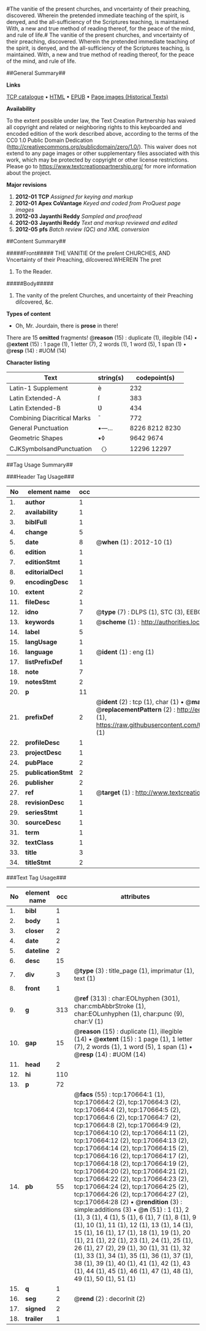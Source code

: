 #The vanitie of the present churches, and vncertainty of their preaching, discovered. Wherein the pretended immediate teaching of the spirit, is denyed, and the all-sufficiency of the Scriptures teaching, is maintained. With, a new and true method of reading thereof, for the peace of the mind, and rule of life.#
The vanitie of the present churches, and vncertainty of their preaching, discovered. Wherein the pretended immediate teaching of the spirit, is denyed, and the all-sufficiency of the Scriptures teaching, is maintained. With, a new and true method of reading thereof, for the peace of the mind, and rule of life.

##General Summary##

**Links**

[TCP catalogue](http://www.ota.ox.ac.uk/tcp/)  • 
[HTML](http://tei.it.ox.ac.uk/tcp/Texts-HTML/free/A97/A97109.html)  • 
[EPUB](http://tei.it.ox.ac.uk/tcp/Texts-EPUB/free/A97/A97109.epub) • 
[Page images (Historical Texts)](https://historicaltexts.jisc.ac.uk/eebo-99869291e)

**Availability**

To the extent possible under law, the Text Creation Partnership has waived all copyright and related or neighboring rights to this keyboarded and encoded edition of the work described above, according to the terms of the CC0 1.0 Public Domain Dedication (http://creativecommons.org/publicdomain/zero/1.0/). This waiver does not extend to any page images or other supplementary files associated with this work, which may be protected by copyright or other license restrictions. Please go to https://www.textcreationpartnership.org/ for more information about the project.

**Major revisions**

1. __2012-01__ __TCP__ *Assigned for keying and markup*
1. __2012-01__ __Apex CoVantage__ *Keyed and coded from ProQuest page images*
1. __2012-03__ __Jayanthi Reddy__ *Sampled and proofread*
1. __2012-03__ __Jayanthi Reddy__ *Text and markup reviewed and edited*
1. __2012-05__ __pfs__ *Batch review (QC) and XML conversion*

##Content Summary##

#####Front#####
THE VANITIE Of the preſent CHURCHES, AND Vncertainty of their Preaching, diſcovered.WHEREIN The pret
1. To the Reader.

#####Body#####

1. The vanity of the preſent Churches, and uncertainty of their Preaching diſcovered, &c.

**Types of content**

  * Oh, Mr. Jourdain, there is **prose** in there!

There are 15 **omitted** fragments! 
 @__reason__ (15) : duplicate (1), illegible (14)  •  @__extent__ (15) : 1 page (1), 1 letter (7), 2 words (1), 1 word (5), 1 span (1)  •  @__resp__ (14) : #UOM (14)

**Character listing**


|Text|string(s)|codepoint(s)|
|---|---|---|
|Latin-1 Supplement|è|232|
|Latin Extended-A|ſ|383|
|Latin Extended-B|Ʋ|434|
|Combining             Diacritical Marks|̄|772|
|General Punctuation|•—…|8226 8212 8230|
|Geometric Shapes|▪◊|9642 9674|
|CJKSymbolsandPunctuation|〈〉|12296 12297|

##Tag Usage Summary##

###Header Tag Usage###

|No|element name|occ|attributes|
|---|---|---|---|
|1.|__author__|1||
|2.|__availability__|1||
|3.|__biblFull__|1||
|4.|__change__|5||
|5.|__date__|8| @__when__ (1) : 2012-10 (1)|
|6.|__edition__|1||
|7.|__editionStmt__|1||
|8.|__editorialDecl__|1||
|9.|__encodingDesc__|1||
|10.|__extent__|2||
|11.|__fileDesc__|1||
|12.|__idno__|7| @__type__ (7) : DLPS (1), STC (3), EEBO-CITATION (1), PROQUEST (1), VID (1)|
|13.|__keywords__|1| @__scheme__ (1) : http://authorities.loc.gov/ (1)|
|14.|__label__|5||
|15.|__langUsage__|1||
|16.|__language__|1| @__ident__ (1) : eng (1)|
|17.|__listPrefixDef__|1||
|18.|__note__|7||
|19.|__notesStmt__|2||
|20.|__p__|11||
|21.|__prefixDef__|2| @__ident__ (2) : tcp (1), char (1)  •  @__matchPattern__ (2) : ([0-9\-]+):([0-9IVX]+) (1), (.+) (1)  •  @__replacementPattern__ (2) : http://eebo.chadwyck.com/downloadtiff?vid=$1&page=$2 (1), https://raw.githubusercontent.com/textcreationpartnership/Texts/master/tcpchars.xml#$1 (1)|
|22.|__profileDesc__|1||
|23.|__projectDesc__|1||
|24.|__pubPlace__|2||
|25.|__publicationStmt__|2||
|26.|__publisher__|2||
|27.|__ref__|1| @__target__ (1) : http://www.textcreationpartnership.org/docs/. (1)|
|28.|__revisionDesc__|1||
|29.|__seriesStmt__|1||
|30.|__sourceDesc__|1||
|31.|__term__|1||
|32.|__textClass__|1||
|33.|__title__|3||
|34.|__titleStmt__|2||


###Text Tag Usage###

|No|element name|occ|attributes|
|---|---|---|---|
|1.|__bibl__|1||
|2.|__body__|1||
|3.|__closer__|2||
|4.|__date__|2||
|5.|__dateline__|2||
|6.|__desc__|15||
|7.|__div__|3| @__type__ (3) : title_page (1), imprimatur (1), text (1)|
|8.|__front__|1||
|9.|__g__|313| @__ref__ (313) : char:EOLhyphen (301), char:cmbAbbrStroke (1), char:EOLunhyphen (1), char:punc (9), char:V (1)|
|10.|__gap__|15| @__reason__ (15) : duplicate (1), illegible (14)  •  @__extent__ (15) : 1 page (1), 1 letter (7), 2 words (1), 1 word (5), 1 span (1)  •  @__resp__ (14) : #UOM (14)|
|11.|__head__|2||
|12.|__hi__|110||
|13.|__p__|72||
|14.|__pb__|55| @__facs__ (55) : tcp:170664:1 (1), tcp:170664:2 (2), tcp:170664:3 (2), tcp:170664:4 (2), tcp:170664:5 (2), tcp:170664:6 (2), tcp:170664:7 (2), tcp:170664:8 (2), tcp:170664:9 (2), tcp:170664:10 (2), tcp:170664:11 (2), tcp:170664:12 (2), tcp:170664:13 (2), tcp:170664:14 (2), tcp:170664:15 (2), tcp:170664:16 (2), tcp:170664:17 (2), tcp:170664:18 (2), tcp:170664:19 (2), tcp:170664:20 (2), tcp:170664:21 (2), tcp:170664:22 (2), tcp:170664:23 (2), tcp:170664:24 (2), tcp:170664:25 (2), tcp:170664:26 (2), tcp:170664:27 (2), tcp:170664:28 (2)  •  @__rendition__ (3) : simple:additions (3)  •  @__n__ (51) : 1 (1), 2 (1), 3 (1), 4 (1), 5 (1), 6 (1), 7 (1), 8 (1), 9 (1), 10 (1), 11 (1), 12 (1), 13 (1), 14 (1), 15 (1), 16 (1), 17 (1), 18 (1), 19 (1), 20 (1), 21 (1), 22 (1), 23 (1), 24 (1), 25 (1), 26 (1), 27 (2), 29 (1), 30 (1), 31 (1), 32 (1), 33 (1), 34 (1), 35 (1), 36 (1), 37 (1), 38 (1), 39 (1), 40 (1), 41 (1), 42 (1), 43 (1), 44 (1), 45 (1), 46 (1), 47 (1), 48 (1), 49 (1), 50 (1), 51 (1)|
|15.|__q__|1||
|16.|__seg__|2| @__rend__ (2) : decorInit (2)|
|17.|__signed__|2||
|18.|__trailer__|1||
